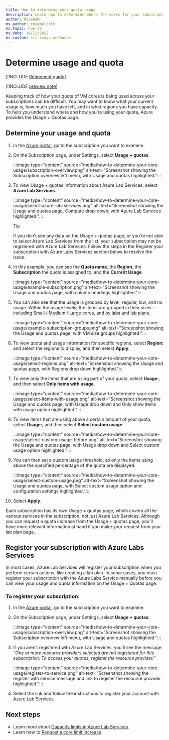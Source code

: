 ```yaml
--- 
title: How to determine your quota usage 
description: Learn how to determine where the cores for your subscription are used and if you have any spare capacity against your quota.  
author: RoseHJM
ms.author: rosemalcolm
ms.topic: how-to 
ms.date: 10/11/2022 
ms.custom: sfi-image-nochange
--- 
```


# Determine usage and quota  

[!INCLUDE [Retirement guide](./includes/retirement-banner.md)]

[!INCLUDE [preview note](./includes/lab-services-new-update-focused-article.md)]

Keeping track of how your quota of VM cores is being used across your subscriptions can be difficult. You may want to know what your current usage is, how much you have left, and in what regions you have capacity. To help you understand where and how you're using your quota, Azure provides the Usage + Quotas page.

## Determine your usage and quota

1. In the [Azure portal](https://portal.azure.com), go to the subscription you want to examine.

1. On the Subscription page, under Settings, select **Usage + quotas**.

   :::image type="content" source="media/how-to-determine-your-core-usage/subscription-overview.png" alt-text="Screenshot showing the Subscription overview left menu, with Usage and quotas highlighted.":::

1. To view Usage + quotas information about Azure Lab Services, select **Azure Lab Services**.  

   :::image type="content" source="media/how-to-determine-your-core-usage/select-azure-lab-services.png" alt-text="Screenshot showing the Usage and quotas page, Compute drop-down, with Azure Lab Services highlighted.":::
  
   >[!Tip]
   >If you don’t see any data on the Usage + quotas page, or you’re not able to select Azure Lab Services from the list, your subscription may not be registered with Azure Lab Services.
   >Follow the steps in the Register your subscription with Azure Labs Services section below to resolve the issue.

1. In this example, you can see the **Quota name**, the **Region**, the **Subscription** the quota is assigned to, and the **Current Usage**.

   :::image type="content" source="media/how-to-determine-your-core-usage/example-subscription.png" alt-text="Screenshot showing the Usage and quotas page, with column headings highlighted.":::

1. You can also see that the usage is grouped by level; regular, low, and no usage. Within the usage levels, the items are grouped in their sizes – including Small / Medium / Large cores, and by labs and lab plans.

   :::image type="content" source="media/how-to-determine-your-core-usage/example-subscription-groups.png" alt-text="Screenshot showing the Usage and quotas page, with VM size groups highlighted.":::

1. To view quota and usage information for specific regions, select **Region:** and select the regions to display, and then select **Apply**.

   :::image type="content" source="media/how-to-determine-your-core-usage/select-regions.png" alt-text="Screenshot showing the Usage and quotas page, with Regions drop down highlighted.":::

1. To view only the items that are using part of your quota, select **Usage:**, and then select **Only items with usage**.

   :::image type="content" source="media/how-to-determine-your-core-usage/select-items-with-usage.png" alt-text="Screenshot showing the Usage and quotas page, with Usage drop down and Only show items with usage option highlighted.":::

1. To view items that are using above a certain amount of your quota, select **Usage:**, and then select **Select custom usage**.

   :::image type="content" source="media/how-to-determine-your-core-usage/select-custom-usage-before.png" alt-text="Screenshot showing the Usage and quotas page, with Usage drop down and Select custom usage option highlighted.":::

1. You can then set a custom usage threshold, so only the items using above the specified percentage of the quota are displayed.  

   :::image type="content" source="media/how-to-determine-your-core-usage/select-custom-usage.png" alt-text="Screenshot showing the Usage and quotas page, with Select custom usage option and configuration settings highlighted.":::

1. Select **Apply**.

 Each subscription has its own Usage + quotas page, which covers all the various services in the subscription, not just Azure Lab Services. Although you can request a quota increase from the Usage + quotas page, you'll have more relevant information at hand if you make your request from your lab plan page.

## Register your subscription with Azure Labs Services

In most cases, Azure Lab Services will register your subscription when you perform certain actions, like creating a lab plan. In some cases, you must register your subscription with the Azure Labs Service manually before you can view your usage and quota information on the Usage + Quotas page.  

### To register your subscription:

1. In the [Azure portal](https://portal.azure.com), go to the subscription you want to examine.

1. On the Subscription page, under Settings, select **Usage + quotas**.

   :::image type="content" source="media/how-to-determine-your-core-usage/subscription-overview.png" alt-text="Screenshot showing the Subscription overview left menu, with Usage and quotas highlighted.":::

1. If you aren’t registered with Azure Lab Services, you’ll see the message *“One or more resource providers selected are not registered for this subscription. To access your quotas, register the resource provider.”*  

   :::image type="content" source="media/how-to-determine-your-core-usage/register-to-service.png" alt-text="Screenshot showing the register with service message and link to register the resource provider highlighted.":::

1. Select the link and follow the instructions to register your account with Azure Lab Services.

## Next steps

- Learn more about [Capacity limits in Azure Lab Services](./capacity-limits.md).
- Learn how to [Request a core limit increase](./how-to-request-capacity-increase.md).
